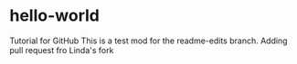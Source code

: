 # hello-world
Tutorial for GitHub
This is a test mod for the readme-edits branch.
Adding pull request fro Linda's fork
